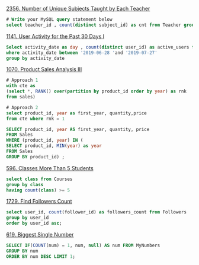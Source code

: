 [2356. Number of Unique Subjects Taught by Each Teacher](https://leetcode.com/problems/number-of-unique-subjects-taught-by-each-teacher/description/?envType=study-plan-v2&id=top-sql-50)
```sql
# Write your MySQL query statement below
select teacher_id , count(distinct subject_id) as cnt from Teacher group by teacher_id
```

[1141. User Activity for the Past 30 Days I](https://leetcode.com/problems/user-activity-for-the-past-30-days-i/description/?envType=study-plan-v2&id=top-sql-50)
```sql
Select activity_date as day , count(distinct user_id) as active_users from Activity 
where activity_date between '2019-06-28 'and '2019-07-27'
group by activity_date
```
[1070. Product Sales Analysis III](https://leetcode.com/problems/product-sales-analysis-iii/description/?envType=study-plan-v2&id=top-sql-50)

```sql
# Approach 1
with cte as 
(select *, RANK() over(partition by product_id order by year) as rnk 
from sales)

# Approach 2
select product_id, year as first_year, quantity,price 
from cte where rnk = 1

```

```sql
SELECT product_id, year AS first_year, quantity, price
FROM Sales
WHERE (product_id, year) IN (
SELECT product_id, MIN(year) as year
FROM Sales
GROUP BY product_id) ;
```

[596. Classes More Than 5 Students](https://leetcode.com/problems/classes-more-than-5-students/description/?envType=study-plan-v2&id=top-sql-50)

```sql
select class from Courses 
group by class 
having count(class) >= 5
```

[1729. Find Followers Count](https://leetcode.com/problems/find-followers-count/description/?envType=study-plan-v2&id=top-sql-50)

```sql
select user_id, count(follower_id) as followers_count from Followers 
group by user_id
order by user_id asc;
```

[619. Biggest Single Number](https://leetcode.com/problems/biggest-single-number/?envType=study-plan-v2&id=top-sql-50)
```sql
SELECT IF(COUNT(num) = 1, num, null) AS num FROM MyNumbers
GROUP BY num
ORDER BY num DESC LIMIT 1;
```


